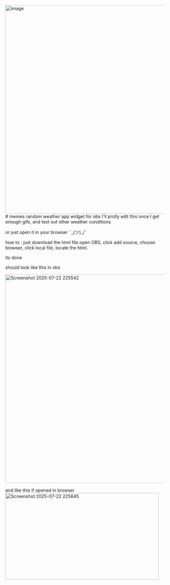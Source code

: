 <img width="674" height="659" alt="image" src="https://github.com/user-attachments/assets/d11d0431-c99f-42a7-8257-cbabb6155a97" /># memes
random weather app widget for obs
I'll prolly edit this once I get enough gifs, and test out other weather conditions

or just open it in your browser ¯\_(ツ)_/¯

how to :
just download the html file
open OBS, click add source, choose browser, click local file, locate the html. 

its done

should look like this in obs

<img width="674" height="659" alt="Screenshot 2025-07-22 225542" src="https://github.com/user-attachments/assets/20e0cdbd-bbc4-4d16-a077-cb7fa7d51965" />

and like this if opened in browser
<img width="485" height="274" alt="Screenshot 2025-07-22 225645" src="https://github.com/user-attachments/assets/0fb3592c-f972-41ac-93dc-812dc0fc00c5" />
